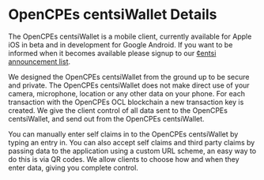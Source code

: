 # OpenCPEs centsiWallet Details

The OpenCPEs centsiWallet is a mobile client, currently available for Apple iOS in beta and in development for Google Android. If you want to be informed when it becomes available please signup to our [¢entsi announcement list](https://groups.google.com/a/announcements.opencpes.com/d/forum/cybercv-wallet).

We designed the OpenCPEs centsiWallet from the ground up to be secure and private. The OpenCPEs centsiWallet does not make direct use of your camera, microphone, location or any other data on your phone. For each transaction with the OpenCPEs OCL blockchain a new transaction key is created. We give the client control of all data sent to the OpenCPEs centsiWallet, and send out from the OpenCPEs centsiWallet.

You can manually enter self claims in to the OpenCPEs centsiWallet by typing an entry in. You can also accept self claims and third party claims by passing data to the application using a custom URL scheme, an easy way to do this is via QR codes. We allow clients to choose how and when they enter data, giving you complete control.
